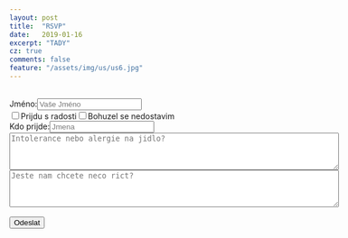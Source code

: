 ```yaml
---
layout: post
title:  "RSVP"
date:   2019-01-16
excerpt: "TADY"
cz: true
comments: false
feature: "/assets/img/us/us6.jpg"
---
```

<br/>
<form action="http://getsimpleform.com/messages?form_api_token=e184e367746131b0bf2461bad87f8cd4" method="post">
<label for='name'>Jméno:</label><input type='text' id='name' name='name' placeholder='Vaše Jméno'/><br/>
<div class="checkbox"><label>
     <input type="checkbox" name='contact' value='Yes'>Prijdu s radosti<input type="checkbox" name='contact' value='No'>Bohuzel se nedostavim<br/></label>
</div>
<label for='email'>Kdo prijde:</label><input type='text' id='email' name='email' placeholder='Jmena'/><label for='email'></label><br/>
<textarea id='message' name='message' placeholder='Intolerance nebo alergie na jidlo?' rows='4' cols='70'></textarea><br/>
<textarea id='message' name='message' placeholder='Jeste nam chcete neco rict?' rows='4' cols='70'></textarea><br/>
<br/>
<input type='submit' value='Odeslat' />
<input type="hidden" name="redirect_to" value="https://helena-benoit.github.io/" />	
</form>
